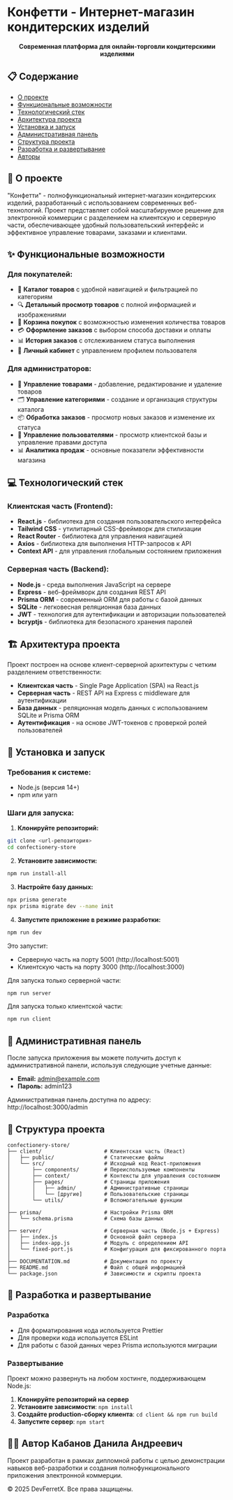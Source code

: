 # Конфетти - Интернет-магазин кондитерских изделий



<p align="center">
  <b>Современная платформа для онлайн-торговли кондитерскими изделиями</b>
</p>

## 📋 Содержание

- [О проекте](#о-проекте)
- [Функциональные возможности](#функциональные-возможности)
- [Технологический стек](#технологический-стек)
- [Архитектура проекта](#архитектура-проекта)
- [Установка и запуск](#установка-и-запуск)
- [Административная панель](#административная-панель)
- [Структура проекта](#структура-проекта)
- [Разработка и развертывание](#разработка-и-развертывание)
- [Авторы](#авторы)
        
## 🍰 О проекте

"Конфетти" - полнофункциональный интернет-магазин кондитерских изделий, разработанный с использованием современных веб-технологий. Проект представляет собой масштабируемое решение для электронной коммерции с разделением на клиентскую и серверную части, обеспечивающее удобный пользовательский интерфейс и эффективное управление товарами, заказами и клиентами.

## ✨ Функциональные возможности

### Для покупателей:
- 📂 **Каталог товаров** с удобной навигацией и фильтрацией по категориям
- 🔍 **Детальный просмотр товаров** с полной информацией и изображениями
- 🛒 **Корзина покупок** с возможностью изменения количества товаров
- 💳 **Оформление заказов** с выбором способа доставки и оплаты
- 📊 **История заказов** с отслеживанием статуса выполнения
- 👤 **Личный кабинет** с управлением профилем пользователя

### Для администраторов:
- 📝 **Управление товарами** - добавление, редактирование и удаление товаров
- 🗂️ **Управление категориями** - создание и организация структуры каталога
- 📦 **Обработка заказов** - просмотр новых заказов и изменение их статуса
- 👥 **Управление пользователями** - просмотр клиентской базы и управление правами доступа
- 📊 **Аналитика продаж** - основные показатели эффективности магазина

## 💻 Технологический стек

### Клиентская часть (Frontend):
- **React.js** - библиотека для создания пользовательского интерфейса
- **Tailwind CSS** - утилитарный CSS-фреймворк для стилизации
- **React Router** - библиотека для управления навигацией
- **Axios** - библиотека для выполнения HTTP-запросов к API
- **Context API** - для управления глобальным состоянием приложения

### Серверная часть (Backend):
- **Node.js** - среда выполнения JavaScript на сервере
- **Express** - веб-фреймворк для создания REST API
- **Prisma ORM** - современный ORM для работы с базой данных
- **SQLite** - легковесная реляционная база данных
- **JWT** - технология для аутентификации и авторизации пользователей
- **bcryptjs** - библиотека для безопасного хранения паролей

## 🏗️ Архитектура проекта

Проект построен на основе клиент-серверной архитектуры с четким разделением ответственности:

- **Клиентская часть** - Single Page Application (SPA) на React.js
- **Серверная часть** - REST API на Express с middleware для аутентификации
- **База данных** - реляционная модель данных с использованием SQLite и Prisma ORM
- **Аутентификация** - на основе JWT-токенов с проверкой ролей пользователей

## 🚀 Установка и запуск

### Требования к системе:
- Node.js (версия 14+)
- npm или yarn

### Шаги для запуска:

1. **Клонируйте репозиторий:**
```bash
git clone <url-репозитория>
cd confectionery-store
```

2. **Установите зависимости:**
```bash
npm run install-all
```

3. **Настройте базу данных:**
```bash
npx prisma generate
npx prisma migrate dev --name init
```

4. **Запустите приложение в режиме разработки:**
```bash
npm run dev
```

Это запустит:
- Серверную часть на порту 5001 (http://localhost:5001)
- Клиентскую часть на порту 3000 (http://localhost:3000)

Для запуска только серверной части:
```bash
npm run server
```

Для запуска только клиентской части:
```bash
npm run client
```

## 👑 Административная панель

После запуска приложения вы можете получить доступ к административной панели, используя следующие учетные данные:

- **Email:** admin@example.com
- **Пароль:** admin123

Административная панель доступна по адресу: http://localhost:3000/admin

## 📁 Структура проекта

```
confectionery-store/
├── client/                    # Клиентская часть (React)
│   ├── public/                # Статические файлы
│   └── src/                   # Исходный код React-приложения
│       ├── components/        # Переиспользуемые компоненты
│       ├── context/           # Контексты для управления состоянием
│       ├── pages/             # Страницы приложения
│       │   ├── admin/         # Административные страницы
│       │   └── [другие]       # Пользовательские страницы
│       └── utils/             # Вспомогательные функции
│
├── prisma/                    # Настройки Prisma ORM
│   └── schema.prisma          # Схема базы данных
│
├── server/                    # Серверная часть (Node.js + Express)
│   ├── index.js               # Основной файл сервера
│   ├── index-app.js           # Модуль с определением API
│   └── fixed-port.js          # Конфигурация для фиксированного порта
│
├── DOCUMENTATION.md           # Документация по проекту
├── README.md                  # Файл с общей информацией
└── package.json               # Зависимости и скрипты проекта
```


## 🔧 Разработка и развертывание

### Разработка
- Для форматирования кода используется Prettier
- Для проверки кода используется ESLint
- Для работы с базой данных через Prisma используются миграции

### Развертывание
Проект можно развернуть на любом хостинге, поддерживающем Node.js:

1. **Клонируйте репозиторий на сервер**
2. **Установите зависимости**: `npm install`
3. **Создайте production-сборку клиента**: `cd client && npm run build`
4. **Запустите сервер**: `npm start`

## 👨‍💻 Автор Кабанов Данила Андреевич

Проект разработан в рамках дипломной работы с целью демонстрации навыков веб-разработки и создания полнофункционального приложения электронной коммерции.

© 2025 DevFerretX. Все права защищены. 
